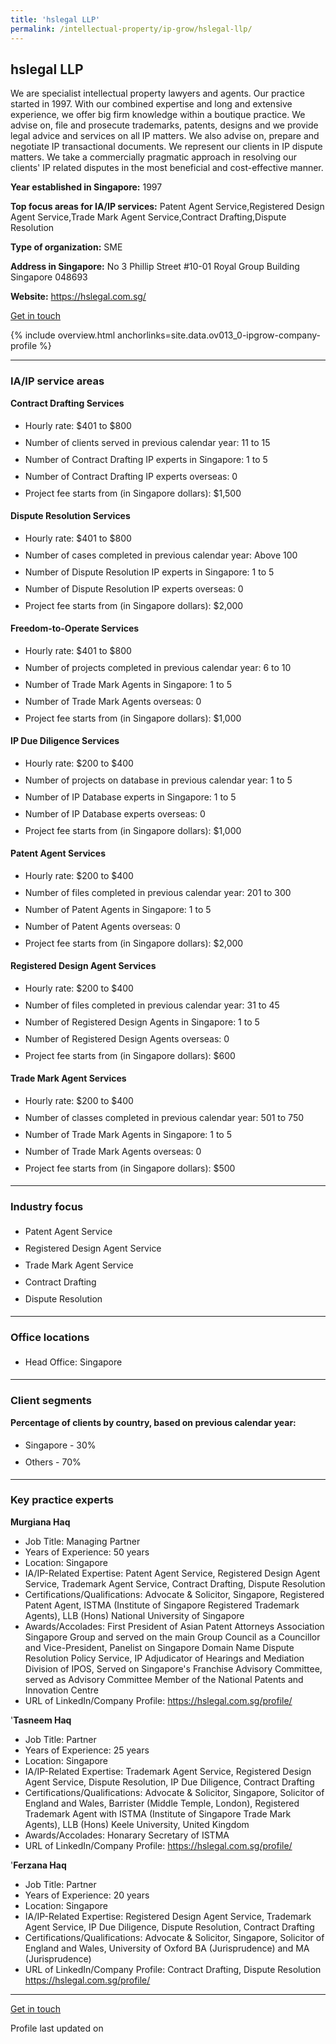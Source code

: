```yaml
---
title: 'hslegal LLP'
permalink: /intellectual-property/ip-grow/hslegal-llp/
---
```


## hslegal LLP

We are specialist intellectual property lawyers and agents. Our practice started in 1997. With our combined expertise and long and extensive experience, we offer big firm knowledge within a boutique practice. We advise on, file and prosecute trademarks, patents, designs and we provide legal advice and services on all IP matters. We also advise on, prepare and negotiate IP transactional documents. We represent our clients in IP dispute matters. We take a commercially pragmatic approach in resolving our clients' IP related disputes in the most beneficial and cost-effective manner.

<b>Year established in Singapore:</b> 1997

<b>Top focus areas for IA/IP services:</b> Patent Agent Service,Registered Design Agent Service,Trade Mark Agent Service,Contract Drafting,Dispute Resolution

<b>Type of organization:</b> SME

<b>Address in Singapore:</b> No 3 Phillip Street #10-01 Royal Group Building Singapore 048693

<b>Website:</b> <a href='https://hslegal.com.sg/'>https://hslegal.com.sg/</a>

<a class='btn' href='https://form.gov.sg/65eeb8aae7798cdb742237ea' target='_blank' rel='noopener'>Get in touch</a>

{% include overview.html anchorlinks=site.data.ov013_0-ipgrow-company-profile %}

---
<a name='ip-related-service-areas'></a>
### IA/IP service areas

**Contract Drafting Services**

<ul>
<li style='line-height: 27px; margin: 0px 0px !important'>Hourly rate:  $401 to $800</li>
<li style='line-height: 27px; margin: 0px 0px !important'>Number of clients served in previous calendar year: 11 to 15</li>
<li style='line-height: 27px; margin: 0px 0px !important'>Number of Contract Drafting IP experts in Singapore: 1 to 5</li>
<li style='line-height: 27px; margin: 0px 0px !important'>Number of Contract Drafting IP experts overseas: 0</li>
<li style='line-height: 27px; margin: 0px 0px !important'>Project fee starts from (in Singapore dollars): $1,500</li>
</ul>

**Dispute Resolution Services**

<ul>
<li style='line-height: 27px; margin: 0px 0px !important'>Hourly rate:  $401 to $800</li>
<li style='line-height: 27px; margin: 0px 0px !important'>Number of cases completed in previous calendar year: Above 100</li>
<li style='line-height: 27px; margin: 0px 0px !important'>Number of Dispute Resolution IP experts in Singapore: 1 to 5</li>
<li style='line-height: 27px; margin: 0px 0px !important'>Number of Dispute Resolution IP experts overseas: 0</li>
<li style='line-height: 27px; margin: 0px 0px !important'>Project fee starts from (in Singapore dollars):  $2,000</li>
</ul>

**Freedom-to-Operate Services**

<ul>
<li style='line-height: 27px; margin: 0px 0px !important'>Hourly rate:  $401 to $800</li>
<li style='line-height: 27px; margin: 0px 0px !important'>Number of projects completed in previous calendar year: 6 to 10</li>
<li style='line-height: 27px; margin: 0px 0px !important'>Number of Trade Mark Agents in Singapore: 1 to 5</li>
<li style='line-height: 27px; margin: 0px 0px !important'>Number of Trade Mark Agents overseas: 0</li>
<li style='line-height: 27px; margin: 0px 0px !important'>Project fee starts from (in Singapore dollars):  $1,000</li>
</ul>

**IP Due Diligence Services**

<ul>
<li style='line-height: 27px; margin: 0px 0px !important'>Hourly rate:  $200 to $400</li>
<li style='line-height: 27px; margin: 0px 0px !important'>Number of projects on database in previous calendar year: 1 to 5</li>
<li style='line-height: 27px; margin: 0px 0px !important'>Number of IP Database experts in Singapore: 1 to 5</li>
<li style='line-height: 27px; margin: 0px 0px !important'>Number of IP Database experts overseas: 0</li>
<li style='line-height: 27px; margin: 0px 0px !important'>Project fee starts from (in Singapore dollars):  $1,000</li>
</ul>

**Patent Agent Services**

<ul>
<li style='line-height: 27px; margin: 0px 0px !important'>Hourly rate:  $200 to $400</li>
<li style='line-height: 27px; margin: 0px 0px !important'>Number of files completed in previous calendar year: 201 to 300</li>
<li style='line-height: 27px; margin: 0px 0px !important'>Number of Patent Agents in Singapore: 1 to 5</li>
<li style='line-height: 27px; margin: 0px 0px !important'>Number of Patent Agents overseas: 0</li>
<li style='line-height: 27px; margin: 0px 0px !important'>Project fee starts from (in Singapore dollars):  $2,000</li>
</ul>

**Registered Design Agent Services**

<ul>
<li style='line-height: 27px; margin: 0px 0px !important'>Hourly rate: $200 to $400</li>
<li style='line-height: 27px; margin: 0px 0px !important'>Number of files completed in previous calendar year: 31 to 45</li>
<li style='line-height: 27px; margin: 0px 0px !important'>Number of Registered Design Agents in Singapore: 1 to 5</li>
<li style='line-height: 27px; margin: 0px 0px !important'>Number of Registered Design Agents overseas: 0</li>
<li style='line-height: 27px; margin: 0px 0px !important'>Project fee starts from (in Singapore dollars): $600</li>
</ul>

**Trade Mark Agent Services**

<ul>
<li style='line-height: 27px; margin: 0px 0px !important'>Hourly rate:  $200 to $400</li>
<li style='line-height: 27px; margin: 0px 0px !important'>Number of classes completed in previous calendar year: 501 to 750</li>
<li style='line-height: 27px; margin: 0px 0px !important'>Number of Trade Mark Agents in Singapore: 1 to 5</li>
<li style='line-height: 27px; margin: 0px 0px !important'>Number of Trade Mark Agents overseas: 0</li>
<li style='line-height: 27px; margin: 0px 0px !important'>Project fee starts from (in Singapore dollars):  $500</li>
</ul>

---
<a name='industry-focus'></a>
### Industry focus

<ul><li style='line-height: 27px; margin: 0px 0px !important'> Patent Agent Service</li><li style='line-height: 27px; margin: 0px 0px !important'>Registered Design Agent Service</li><li style='line-height: 27px; margin: 0px 0px !important'>Trade Mark Agent Service</li><li style='line-height: 27px; margin: 0px 0px !important'>Contract Drafting</li><li style='line-height: 27px; margin: 0px 0px !important'>Dispute Resolution</li></ul>

---
<a name='office-locations'></a>
### Office locations

<ul><li style='line-height: 27px; margin: 0px 0px !important'> Head Office: Singapore</li></ul>

---
<a name='client-segments'></a>
### Client segments

**Percentage of clients by country, based on previous calendar year:**

<ul><li style='line-height: 27px; margin: 0px 0px !important'> Singapore - 30%</li><li style='line-height: 27px; margin: 0px 0px !important'>Others - 70%</li></ul>

---
<a name='key-practice-experts'></a>
### Key practice experts

**Murgiana Haq**

- Job Title: Managing Partner
- Years of Experience: 50 years
- Location: Singapore
- IA/IP-Related Expertise: Patent Agent Service, Registered Design Agent Service, Trademark Agent Service, Contract Drafting, Dispute Resolution
- Certifications/Qualifications: Advocate & Solicitor, Singapore, Registered Patent Agent, ISTMA (Institute of Singapore Registered Trademark Agents), LLB (Hons) National University of Singapore
- Awards/Accolades: First President of Asian Patent Attorneys Association Singapore Group and served on the main Group Council as a Councillor and Vice-President, Panelist on Singapore Domain Name Dispute Resolution Policy Service, IP Adjudicator of Hearings and Mediation Division of IPOS, Served on Singapore's Franchise Advisory Committee, served as Advisory Committee Member of the National Patents and Innovation Centre
- URL of LinkedIn/Company Profile: <a href="https://hslegal.com.sg/profile/" target="_blank" rel="noopener">https://hslegal.com.sg/profile/</a>  


'**Tasneem Haq**

- Job Title: Partner
- Years of Experience: 25 years
- Location: Singapore
- IA/IP-Related Expertise: Trademark Agent Service, Registered Design Agent Service, Dispute Resolution, IP Due Diligence, Contract Drafting
- Certifications/Qualifications: Advocate & Solicitor, Singapore, Solicitor of England and Wales, Barrister (Middle Temple, London), Registered Trademark Agent with ISTMA (Institute of Singapore Trade Mark Agents), LLB (Hons) Keele University, United Kingdom
- Awards/Accolades: Honarary Secretary of ISTMA
- URL of LinkedIn/Company Profile: 
<a href="https://hslegal.com.sg/profile/" target="_blank" rel="noopener">https://hslegal.com.sg/profile/</a>  


'**Ferzana Haq**

- Job Title: Partner
- Years of Experience: 20 years
- Location: Singapore
- IA/IP-Related Expertise: Registered Design Agent Service, Trademark Agent Service, IP Due Diligence, Dispute Resolution, Contract Drafting
- Certifications/Qualifications: Advocate & Solicitor, Singapore, Solicitor of England and Wales, University of Oxford BA (Jurisprudence) and MA (Jurisprudence)
- URL of LinkedIn/Company Profile: Contract Drafting, Dispute Resolution
<a href="https://hslegal.com.sg/profile/" target="_blank" rel="noopener">https://hslegal.com.sg/profile/</a>  


---
<p>
<a class='btn' href='https://form.gov.sg/65eeb8aae7798cdb742237ea' target='_blank' rel='noopener'>Get in touch</a>
</p>
Profile last updated on 
